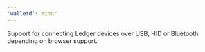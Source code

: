 ```yaml
---
'walletd': minor
---
```


Support for connecting Ledger devices over USB, HID or Bluetooth depending on browser support.
